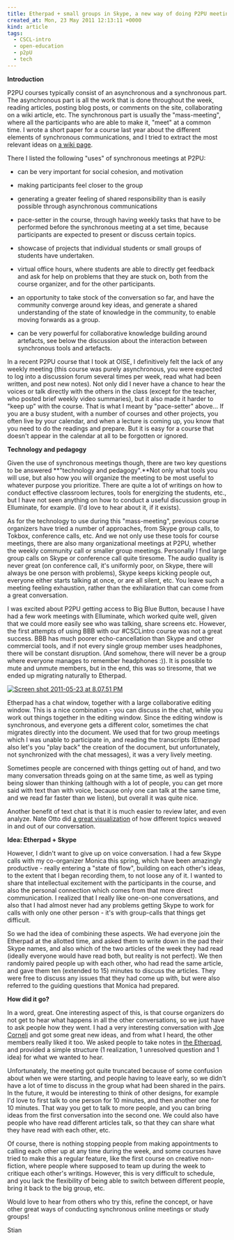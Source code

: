 ```yaml
---
title: Etherpad + small groups in Skype, a new way of doing P2PU meetings
created_at: Mon, 23 May 2011 12:13:11 +0000
kind: article
tags:
  - CSCL-intro
  - open-education
  - p2pU
  - tech
---
```


**Introduction**

P2PU courses typically consist of an asynchronous and a synchronous
part. The asynchronous part is all the work that is done throughout the
week, reading articles, posting blog posts, or comments on the site,
collaborating on a wiki article, etc. The synchronous part is usually
the "mass-meeting", where all the participants who are able to make it,
"meet" at a common time. I wrote a short paper for a course last year
about the different elements of synchronous communications, and I tried
to extract the most relevant ideas on [a wiki
page](http://reganmian.net/wiki/Synchronous_meetings).

There I listed the following "uses" of synchronous meetings at P2PU:

-   can be very important for social cohesion, and motivation
  -   making participants feel closer to the group
  -   generating a greater feeling of shared responsibility than is
      easily possible through asynchronous communications

-   pace-setter in the course, through having weekly tasks that have to
  be performed before the synchronous meeting at a set time, because
  participants are expected to present or discuss certain topics.
-   showcase of projects that individual students or small groups of
  students have undertaken.
-   virtual office hours, where students are able to directly get
  feedback and ask for help on problems that they are stuck on, both
  from the course organizer, and for the other participants.
-   an opportunity to take stock of the conversation so far, and have
  the community converge around key ideas, and generate a shared
  understanding of the state of knowledge in the community, to enable
  moving forwards as a group.
-   can be very powerful for collaborative knowledge building around
  artefacts, see below the discussion about the interaction between
  synchronous tools and artefacts.

In a recent P2PU course that I took at OISE, I definitively felt the
lack of any weekly meeting (this course was purely asynchronous, you
were expected to log into a discussion forum several times per week,
read what had been written, and post new notes). Not only did I never
have a chance to hear the voices or talk directly with the others in the
class (except for the teacher, who posted brief weekly video summaries),
but it also made it harder to "keep up" with the course. That is what I
meant by "pace-setter" above... If you are a busy student, with a number
of courses and other projects, you often live by your calendar, and when
a lecture is coming up, you know that you need to do the readings and
prepare. But it is easy for a course that doesn't appear in the calendar
at all to be forgotten or ignored.

**Technology and pedagogy**

Given the use of synchronous meetings though, there are two key
questions to be answered **"technology and pedagogy".**Not only what
tools you will use, but also how you will organize the meeting to be
most useful to whatever purpose you prioritize. There are quite a lot of
writings on how to conduct effective classroom lectures, tools for
energizing the students, etc., but I have not seen anything on how to
conduct a useful discussion group in Elluminate, for example. (I'd love
to hear about it, if it exists).

As for the technology to use during this "mass-meeting", previous course
organizers have tried a number of approaches, from Skype group calls, to
Tokbox, conference calls, etc. And we not only use these tools for
course meetings, there are also many organizational meetings at P2PU,
whether the weekly community call or smaller group meetings. Personally
I find large group calls on Skype or conference call quite tiresome. The
audio quality is never great (on conference call, it's uniformly poor,
on Skype, there will always be one person with problems), Skype keeps
kicking people out, everyone either starts talking at once, or are all
silent, etc. You leave such a meeting feeling exhaustion, rather than
the exhilaration that can come from a great conversation.

I was excited about P2PU getting access to Big Blue Button, because I
have had a few work meetings with Elluminate, which worked quite well,
given that we could more easily see who was talking, share screens etc.
However, the first attempts of using BBB with our \#CSCLintro course was
not a great success. BBB has much poorer echo-cancellation than Skype
and other commercial tools, and if not every single group member uses
headphones, there will be constant disruption. (And somehow, there will
never be a group where everyone manages to remember headphones :)). It
is possible to mute and unmute members, but in the end, this was so
tiresome, that we ended up migrating naturally to Etherpad.

[![](http://reganmian.net/blog/wp-content/uploads/2011/05/Screen-shot-2011-05-23-at-8.07.51-PM.png "Screen shot 2011-05-23 at 8.07.51 PM")](http://reganmian.net/blog/wp-content/uploads/2011/05/Screen-shot-2011-05-23-at-8.07.51-PM.png)

Etherpad has a chat window, together with a large collaborative editing
window. This is a nice combination - you can discuss in the chat, while
you work out things together in the editing window. Since the editing
window is synchronous, and everyone gets a different color, sometimes
the chat migrates directly into the document. We used that for two group
meetings which I was unable to participate in, and reading the
transcripts (Etherpad also let's you "play back" the creation of the
document, but unfortunately, not synchronized with the chat messages),
it was a very lively meeting.

Sometimes people are concerned with things getting out of hand, and two
many conversation threads going on at the same time, as well as typing
being slower than thinking (although with a lot of people, you can get
more said with text than with voice, because only one can talk at the
same time, and we read far faster than we listen), but overall it was
quite nice.

Another benefit of text chat is that it is much easier to review later,
and even analyze. Nate Otto did [a great
visualization](http://ottonomy.net/temp/cscl-intro/interactive-chatlog-wk3.html)
of how different topics weaved in and out of our conversation.

**Idea: Etherpad + Skype**

However, I didn't want to give up on voice conversation. I had a few
Skype calls with my co-organizer Monica this spring, which have been
amazingly productive - really entering a "state of flow", building on
each other's ideas, to the extent that I began recording them, to not
loose any of it. I wanted to share that intellectual excitement with the
participants in the course, and also the personal connection which comes
from that more direct communication. I realized that I really like
one-on-one conversations, and also that I had almost never had any
problems getting Skype to work for calls with only one other person -
it's with group-calls that things get difficult.

So we had the idea of combining these aspects. We had everyone join the
Etherpad at the allotted time, and asked them to write down in the pad
their Skype names, and also which of the two articles of the week they
had read (ideally everyone would have read both, but reality is not
perfect). We then randomly paired people up with each other, who had
read the same article, and gave them ten (extended to 15) minutes to
discuss the articles. They were free to discuss any issues that they had
come up with, but were also referred to the guiding questions that
Monica had prepared.

**How did it go?**

In a word, great. One interesting aspect of this, is that course
organizers do not get to hear what happens in all the other
conversations, so we just have to ask people how they went. I had a very
interesting conversation with [Joe Corneli](http://metameso.org/~joe/)
and got some great new ideas, and from what I heard, the other members
really liked it too. We asked people to take notes in [the
Etherpad](http://pad.p2pu.org/cscl), and provided a simple structure (1
realization, 1 unresolved question and 1 idea) for what we wanted to
hear.

Unfortunately, the meeting got quite truncated because of some confusion
about when we were starting, and people having to leave early, so we
didn't have a lot of time to discuss in the group what had been shared
in the pairs. In the future, it would be interesting to think of other
designs, for example I'd love to first talk to one person for 10
minutes, and then another one for 10 minutes. That way you get to talk
to more people, and you can bring ideas from the first conversation into
the second one. We could also have people who have read different
articles talk, so that they can share what they have read with each
other, etc.

Of course, there is nothing stopping people from making appointments to
calling each other up at any time during the week, and some courses have
tried to make this a regular feature, like the first course on creative
non-fiction, where people where supposed to team up during the week to
critique each other's writings. However, this is very difficult to
schedule, and you lack the flexibility of being able to switch between
different people, bring it back to the big group, etc.

Would love to hear from others who try this, refine the concept, or have
other great ways of conducting synchronous online meetings or study
groups!

Stian
